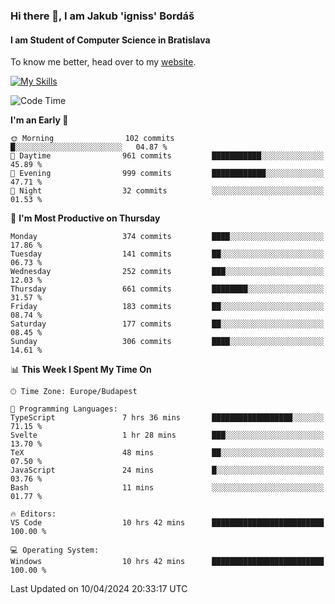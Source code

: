 ### Hi there 👋, I am Jakub 'igniss' Bordáš

#### I am Student of Computer Science in Bratislava
To know me better, head over to my [website](https://bordas.sk).

[![My Skills](https://skillicons.dev/icons?i=js,html,css,figma,svelte,java,kotlin,python,postgresql,typescript,nest,nodejs)](https://bordas.sk)


<!--START_SECTION:waka-->
![Code Time](http://img.shields.io/badge/Code%20Time-1%2C464%20hrs%2049%20mins-blue)

**I'm an Early 🐤** 

```text
🌞 Morning                102 commits         █░░░░░░░░░░░░░░░░░░░░░░░░   04.87 % 
🌆 Daytime                961 commits         ███████████░░░░░░░░░░░░░░   45.89 % 
🌃 Evening                999 commits         ████████████░░░░░░░░░░░░░   47.71 % 
🌙 Night                  32 commits          ░░░░░░░░░░░░░░░░░░░░░░░░░   01.53 % 
```
📅 **I'm Most Productive on Thursday** 

```text
Monday                   374 commits         ████░░░░░░░░░░░░░░░░░░░░░   17.86 % 
Tuesday                  141 commits         ██░░░░░░░░░░░░░░░░░░░░░░░   06.73 % 
Wednesday                252 commits         ███░░░░░░░░░░░░░░░░░░░░░░   12.03 % 
Thursday                 661 commits         ████████░░░░░░░░░░░░░░░░░   31.57 % 
Friday                   183 commits         ██░░░░░░░░░░░░░░░░░░░░░░░   08.74 % 
Saturday                 177 commits         ██░░░░░░░░░░░░░░░░░░░░░░░   08.45 % 
Sunday                   306 commits         ████░░░░░░░░░░░░░░░░░░░░░   14.61 % 
```


📊 **This Week I Spent My Time On** 

```text
🕑︎ Time Zone: Europe/Budapest

💬 Programming Languages: 
TypeScript               7 hrs 36 mins       ██████████████████░░░░░░░   71.15 % 
Svelte                   1 hr 28 mins        ███░░░░░░░░░░░░░░░░░░░░░░   13.70 % 
TeX                      48 mins             ██░░░░░░░░░░░░░░░░░░░░░░░   07.50 % 
JavaScript               24 mins             █░░░░░░░░░░░░░░░░░░░░░░░░   03.76 % 
Bash                     11 mins             ░░░░░░░░░░░░░░░░░░░░░░░░░   01.77 % 

🔥 Editors: 
VS Code                  10 hrs 42 mins      █████████████████████████   100.00 % 

💻 Operating System: 
Windows                  10 hrs 42 mins      █████████████████████████   100.00 % 
```


 Last Updated on 10/04/2024 20:33:17 UTC
<!--END_SECTION:waka-->
